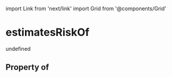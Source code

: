 import Link from 'next/link'
import Grid from '@components/Grid'

# estimatesRiskOf

undefined

## Property of




